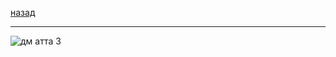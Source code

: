 [назад](../../../../README.md)
***
![дм атта 3](../../../../images/2-sem/dm/preng-isit/practice/att1/pr1.jpg)